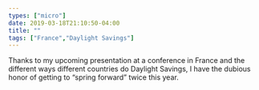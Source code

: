 ```yaml
---
types: ["micro"]
date: 2019-03-18T21:10:50-04:00
title: ""
tags: ["France","Daylight Savings"]
---
```

Thanks to my upcoming presentation at a conference in France and the different ways different countries do Daylight Savings, I have the dubious honor of getting to “spring forward” twice this year.
